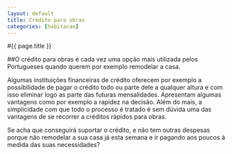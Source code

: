 ```yaml
---
layout: default
title: Crédito para obras
categories: [habitacao]
---
```


#{{ page.title }}

##O crédito para obras é cada vez uma opção mais utilizada pelos Portugueses quando querem por exemplo remodelar a casa.

Algumas instituições financeiras de crédito oferecem por exemplo a possibilidade de pagar o crédito todo ou parte dele a qualquer altura e com isso eliminar logo as parte das futuras mensalidades. Apresentam algumas vantagens como por exemplo a rapidez na decisão. Além do mais, a simplicidade com que todo o processo é tratado é sem dúvida uma das vantagens de se recorrer a créditos rápidos para obras.

Se acha que conseguirá suportar o crédito, e não tem outras despesas porque não remodelar a sua casa já esta semana e ir pagando aos poucos à medida das suas necessidades?